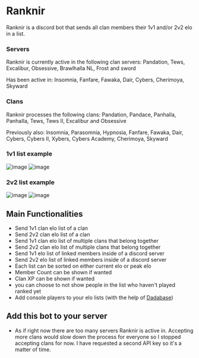 # Ranknir
Ranknir is a discord bot that sends all clan members their 1v1 and/or 2v2 elo in a list. 

### Servers
Ranknir is currently active in the following clan servers: Pandation, Tews, Excalibur, Obsessive, Brawlhalla NL, Frost and sword

Has been active in: Insomnia, Fanfare, Fawaka, Dair, Cybers, Cherimoya, Skyward

### Clans
Ranknir processes the following clans: Pandation, Pandace, Panhalla, PanhaIIa, Tews, Tews II, Excalibur and Obsessive

Previously also: lnsomnia, Parasomnia, Hypnosia, Fanfare, Fawaka, Dair, Cybers, Cybers II, Xybers, Cybers Academy, Cherimoya, Skyward

### 1v1 list example

![image](https://user-images.githubusercontent.com/74303221/200958039-ef5eeaf0-f034-4fc0-a5ac-6d585468ec7f.png)
![image](https://user-images.githubusercontent.com/74303221/200958471-a685f19a-97c1-47d6-8d25-b8a908dfda4d.png)

### 2v2 list example

![image](https://user-images.githubusercontent.com/74303221/200958576-e0c3bdc4-058d-4864-94ec-0813d55af4e0.png)
![image](https://user-images.githubusercontent.com/74303221/200958738-2e744e83-6c8f-42db-a11d-2593ec63a3ac.png)

## Main Functionalities
- Send 1v1 clan elo list of a clan
- Send 2v2 clan elo list of a clan
- Send 1v1 clan elo list of multiple clans that belong together
- Send 2v2 clan elo list of multiple clans that belong together
- Send 1v1 elo list of linked members inside of a discord server
- Send 2v2 elo list of linked members inside of a discord server
- Each list can be sorted on either current elo or peak elo
- Member Count can be shown if wanted
- Clan XP can be shown if wanted
- you can choose to not show people in the list who haven't played ranked yet
- Add console players to your elo lists (with the help of [Dadabase](https://github.com/Skyward-Brawlhalla/Dadabase))

## Add this bot to your server
- As if right now there are too many servers Ranknir is active in. Accepting more clans would slow down the process for everyone so I stopped accepting clans for now. I have requested a second API key so it's a matter of time.
